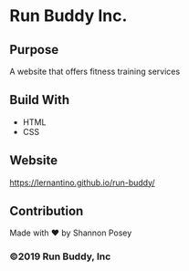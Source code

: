 # Run Buddy Inc.

## Purpose
A website that offers fitness training services

## Build With
* HTML
* CSS

## Website
https://lernantino.github.io/run-buddy/

## Contribution
Made with ❤️ by Shannon Posey

### &copy;2019 Run Buddy, Inc
